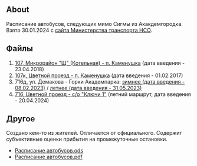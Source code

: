 ## About

Расписание автобусов, следующих мимо Сигмы из Акакдемгородка. Взято 30.01.2024 с [сайта Министерства транспорта НСО](https://mintrans.nso.ru/page/609). 

## Файлы

1. [107, Микрорайон "Щ" (Котельная) - п. Каменушка](assets/bus_107.pdf) (дата введения - 23.04.2018)
2. [107к, Цветной проезд - п. Каменушка](assets/bus_107k.pdf) (дата введения - 01.02.2017)
3. 716д, ул. Демакова - Горки Академпарка: [зимнее (дата введения - 08.02.2023)](assets/bus_716d_winter.pdf) / [летнее (дата введения - 31.05.2023)](assets/bus_716d_summer.pdf)
4. [716, Цветной проезд - с/о "Ключи 1"](assets/bus_716.pdf) (летний маршрут, дата введения - 20.04.2024)

## Другое 

Создано кем-то из жителей. Отличается от официального. Содержит субъективные оценки прибытия на промежуточные остановки.

- [Расписание автобусов.ods](assets/timetable-buses.ods)
- [Расписание автобусов.pdf](assets/timetable-buses.pdf)
